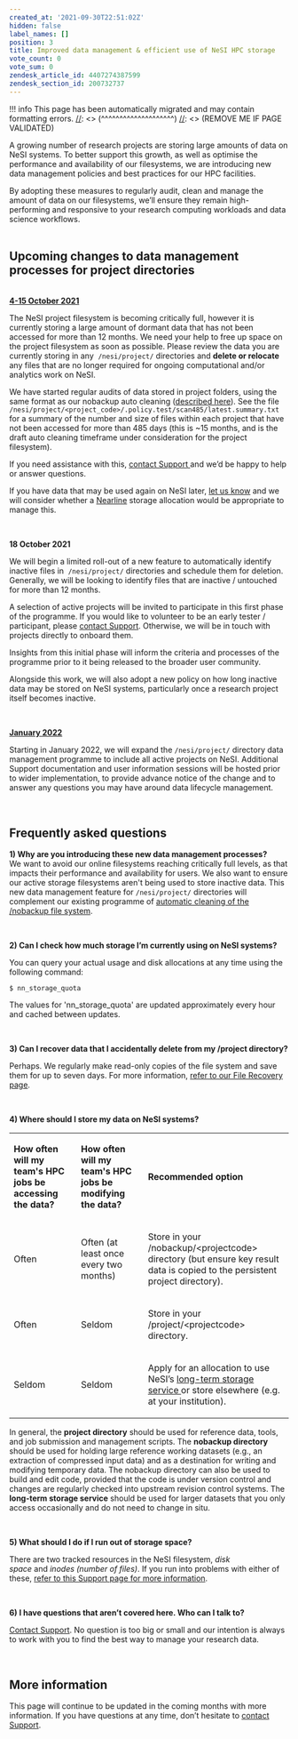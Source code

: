 ```yaml
---
created_at: '2021-09-30T22:51:02Z'
hidden: false
label_names: []
position: 3
title: Improved data management & efficient use of NeSI HPC storage
vote_count: 0
vote_sum: 0
zendesk_article_id: 4407274387599
zendesk_section_id: 200732737
---
```




[//]: <> (REMOVE ME IF PAGE VALIDATED)
[//]: <> (vvvvvvvvvvvvvvvvvvvv)
!!! info
    This page has been automatically migrated and may contain formatting errors.
[//]: <> (^^^^^^^^^^^^^^^^^^^^)
[//]: <> (REMOVE ME IF PAGE VALIDATED)

<p data-renderer-start-pos="2171">A growing number of research projects are storing large amounts of data on NeSI systems. To better support this growth, as well as optimise the performance and availability of our filesystems, we are introducing new data management policies and best practices for our HPC facilities.</p>
<p data-renderer-start-pos="2767">By adopting these measures to regularly audit, clean and manage the amount of data on our filesystems, we’ll ensure they remain high-performing and responsive to your research computing workloads and data science workflows.<br><br></p>
<h2 id="Programme-timeline" data-renderer-start-pos="2992">Upcoming changes to data management processes for project directories</h2>
<p data-renderer-start-pos="2992"><strong><u data-renderer-mark="true"><span id="a1a537f0-110e-4494-81ec-4a9681856e97" class="inline-highlight" data-renderer-mark="true" data-mark-type="annotation" data-mark-annotation-type="inlineComment" data-id="a1a537f0-110e-4494-81ec-4a9681856e97"><br>4-15 October 2021</span></u></strong></p>
<p data-renderer-start-pos="3070"><span id="865dfa52-8d33-4a95-86b1-fcfae6f336af" class="inline-highlight" data-renderer-mark="true" data-mark-type="annotation" data-mark-annotation-type="inlineComment" data-id="865dfa52-8d33-4a95-86b1-fcfae6f336af">The NeSI project filesystem is becoming critically full, however it is currently storing a large amount of dormant data that has not been accessed for more than 12 months. We need your help to free up space on the project filesystem as soon as possible. </span><span id="865dfa52-8d33-4a95-86b1-fcfae6f336af" class="inline-highlight" data-renderer-mark="true" data-mark-type="annotation" data-mark-annotation-type="inlineComment" data-id="865dfa52-8d33-4a95-86b1-fcfae6f336af">Please review the data you are currently storing in any  </span><code class="code css-9z42f9" data-renderer-mark="true"><span id="865dfa52-8d33-4a95-86b1-fcfae6f336af" class="inline-highlight" data-renderer-mark="true" data-mark-type="annotation" data-mark-annotation-type="inlineComment" data-id="865dfa52-8d33-4a95-86b1-fcfae6f336af">/nesi/project/</span></code><span id="865dfa52-8d33-4a95-86b1-fcfae6f336af" class="inline-highlight" data-renderer-mark="true" data-mark-type="annotation" data-mark-annotation-type="inlineComment" data-id="865dfa52-8d33-4a95-86b1-fcfae6f336af"> directories and <strong>delete or relocate</strong> any files that are no longer required for ongoing computational and/or analytics work on NeSI.</span></p>
<p data-renderer-start-pos="3070"><span id="865dfa52-8d33-4a95-86b1-fcfae6f336af" class="inline-highlight" data-renderer-mark="true" data-mark-type="annotation" data-mark-annotation-type="inlineComment" data-id="865dfa52-8d33-4a95-86b1-fcfae6f336af">We have started regular audits of data stored in project folders, using the same format as our nobackup auto cleaning (<a href="https://support.nesi.org.nz/hc/en-gb/articles/360001162856" target="_self">described here</a>). See the file <code class="code css-9z42f9" data-renderer-mark="true">/nesi/project/&lt;project_code&gt;/.policy.test/scan485/latest.summary.txt</code> for a summary of the number and size of files within each project that have not been accessed for more than 485 days (this is ~15 months, and is the draft auto cleaning timeframe under consideration for the project filesystem).</span></p>
<p data-renderer-start-pos="3070"><span id="865dfa52-8d33-4a95-86b1-fcfae6f336af" class="inline-highlight" data-renderer-mark="true" data-mark-type="annotation" data-mark-annotation-type="inlineComment" data-id="865dfa52-8d33-4a95-86b1-fcfae6f336af">If you need assistance with this, </span><a class="sc-cHGsZl lirsdj" title="https://support.nesi.org.nz/hc/en-gb/requests/new" href="https://support.nesi.org.nz/hc/en-gb/requests/new" data-renderer-mark="true"><span id="865dfa52-8d33-4a95-86b1-fcfae6f336af" class="inline-highlight" data-renderer-mark="true" data-mark-type="annotation" data-mark-annotation-type="inlineComment" data-id="865dfa52-8d33-4a95-86b1-fcfae6f336af">contact Support </span></a><span id="865dfa52-8d33-4a95-86b1-fcfae6f336af" class="inline-highlight" data-renderer-mark="true" data-mark-type="annotation" data-mark-annotation-type="inlineComment" data-id="865dfa52-8d33-4a95-86b1-fcfae6f336af">and we’d be happy to help or answer questions.</span><span class="inline-highlight" data-renderer-mark="true" data-mark-type="annotation" data-mark-annotation-type="inlineComment" data-id="865dfa52-8d33-4a95-86b1-fcfae6f336af"></span></p>
<p data-renderer-start-pos="3375">If you have data that may be used again on NeSI later, <a class="sc-cHGsZl lirsdj" title="https://support.nesi.org.nz/hc/en-gb/requests/new" href="https://support.nesi.org.nz/hc/en-gb/requests/new" data-renderer-mark="true">let us know</a> and we will consider whether a <a class="sc-cHGsZl lirsdj" title="https://support.nesi.org.nz/hc/en-gb/articles/360001169956-Long-Term-Storage-Service" href="https://support.nesi.org.nz/hc/en-gb/articles/360001169956-Long-Term-Storage-Service" data-renderer-mark="true">Nearline</a> storage allocation would be appropriate to manage this.</p>
<p data-renderer-start-pos="3375"> </p>
<p data-renderer-start-pos="3375"><strong><span class="wysiwyg-underline">18 October 2021</span></strong></p>
<p data-renderer-start-pos="3630">We will begin a limited roll-out of a new feature to automatically identify inactive files in  <code class="code css-9z42f9" data-renderer-mark="true">/nesi/project/</code> directories and schedule them for deletion. Generally, we will be looking to identify files that are inactive / untouched for more than 12 months. </p>
<p data-renderer-start-pos="3630">A selection of active projects will be invited to participate in this first phase of the programme. If you would like to volunteer to be an early tester / participant, please <span id="865dfa52-8d33-4a95-86b1-fcfae6f336af" class="inline-highlight" data-renderer-mark="true" data-mark-type="annotation" data-mark-annotation-type="inlineComment" data-id="865dfa52-8d33-4a95-86b1-fcfae6f336af"> </span><a class="sc-cHGsZl lirsdj" title="https://support.nesi.org.nz/hc/en-gb/requests/new" href="https://support.nesi.org.nz/hc/en-gb/requests/new" data-renderer-mark="true"><span id="865dfa52-8d33-4a95-86b1-fcfae6f336af" class="inline-highlight" data-renderer-mark="true" data-mark-type="annotation" data-mark-annotation-type="inlineComment" data-id="865dfa52-8d33-4a95-86b1-fcfae6f336af">contact Support</span></a>. Otherwise, we will be in touch with projects directly to onboard them.</p>
<p data-renderer-start-pos="3630">Insights from this initial phase will inform the criteria and processes of the programme prior to it being released to the broader user community.</p>
<p data-renderer-start-pos="3630"><span id="3710db4f-8652-4386-845a-7ffe2b4a7960" class="inline-highlight" data-renderer-mark="true" data-mark-type="annotation" data-mark-annotation-type="inlineComment" data-id="3710db4f-8652-4386-845a-7ffe2b4a7960">Alongside this work, we will also adopt a new policy on how long inactive data may be stored on NeSI systems, particularly once a research project itself becomes inactive.</span></p>
<p data-renderer-start-pos="3375"> </p>
<p data-renderer-start-pos="3573"><strong><u data-renderer-mark="true"><span id="4fb7b80b-c0d5-4347-8013-9e253da33947" class="inline-highlight" data-renderer-mark="true" data-mark-type="annotation" data-mark-annotation-type="inlineComment" data-id="4fb7b80b-c0d5-4347-8013-9e253da33947">January 2022</span></u></strong></p>
<p data-renderer-start-pos="3914">Starting in January 2022, we will expand the<span id="865dfa52-8d33-4a95-86b1-fcfae6f336af" class="inline-highlight" data-renderer-mark="true" data-mark-type="annotation" data-mark-annotation-type="inlineComment" data-id="865dfa52-8d33-4a95-86b1-fcfae6f336af"> </span><code class="code css-9z42f9" data-renderer-mark="true"><span id="865dfa52-8d33-4a95-86b1-fcfae6f336af" class="inline-highlight" data-renderer-mark="true" data-mark-type="annotation" data-mark-annotation-type="inlineComment" data-id="865dfa52-8d33-4a95-86b1-fcfae6f336af">/nesi/project/</span></code><span id="865dfa52-8d33-4a95-86b1-fcfae6f336af" class="inline-highlight" data-renderer-mark="true" data-mark-type="annotation" data-mark-annotation-type="inlineComment" data-id="865dfa52-8d33-4a95-86b1-fcfae6f336af"> directory </span> data management programme to include all active projects on NeSI. Additional Support documentation and user information sessions will be hosted prior to wider implementation, to provide advance notice of the change and to answer any questions you may have around data lifecycle management. </p>
<p data-renderer-start-pos="3914"> </p>
<h2 id="Frequently-asked-questions" data-renderer-start-pos="4158"><span id="702d765e-b997-426f-99cb-22eb71272264" data-renderer-mark="true" data-mark-type="annotation" data-mark-annotation-type="inlineComment" data-id="702d765e-b997-426f-99cb-22eb71272264">Frequently asked questions</span></h2>
<p data-renderer-start-pos="4158"><strong>1) Why are you introducing these new data management processes?<br></strong>We want to avoid our online filesystems reaching critically full levels, as that impacts their performance and availability for users. We also want to ensure our active storage filesystems aren't being used to store inactive data. This new data management feature for <code class="code css-9z42f9" data-renderer-mark="true">/nesi/project/</code> directories will complement our existing programme of <a class="sc-cHGsZl lirsdj" title="https://support.nesi.org.nz/hc/en-gb/articles/360001162856" href="https://support.nesi.org.nz/hc/en-gb/articles/360001162856" data-renderer-mark="true">automatic cleaning of the /nobackup file system</a>.</p>
<p data-renderer-start-pos="4158"> </p>
<p data-renderer-start-pos="4158"><strong>2) Can I check how much storage I’m currently using on NeSI systems?</strong></p>
<p data-renderer-start-pos="4258">You can query your actual usage and disk allocations at any time using the following command: </p>
<p data-renderer-start-pos="4354"><code class="code css-9z42f9" data-renderer-mark="true">$ nn_storage_quota</code></p>
<p data-renderer-start-pos="4374">The values for 'nn_storage_quota' are updated approximately every hour and cached between updates.</p>
<p data-renderer-start-pos="4474"> </p>
<p data-renderer-start-pos="4476"><strong data-renderer-mark="true">3) Can I recover data that I accidentally delete from my /project directory? </strong></p>
<p data-renderer-start-pos="4555">Perhaps. We regularly make read-only copies of the file system and save them for up to seven days. For more information, <a class="sc-cHGsZl lirsdj" title="https://support.nesi.org.nz/hc/en-gb/articles/360000207315-File-Recovery" href="https://support.nesi.org.nz/hc/en-gb/articles/360000207315-File-Recovery" data-renderer-mark="true">refer to our File Recovery page</a>.</p>
<p data-renderer-start-pos="4710"> </p>
<p data-renderer-start-pos="4712"><strong data-renderer-mark="true">4) Where should I store my data on NeSI systems?</strong></p>
<div class="pm-table-container  sc-jKJlTe loXQau" data-layout="default">
<div class="pm-table-wrapper">
<table data-number-column="false">
<colgroup>
<col>
<col>
<col>
</colgroup>
<tbody>
<tr>
<td colspan="1" rowspan="1" data-colwidth="226.67">
<p data-renderer-start-pos="4765"><strong data-renderer-mark="true">How often will my team's HPC jobs be accessing the data?</strong></p>
</td>
<td colspan="1" rowspan="1" data-colwidth="226.67">
<p data-renderer-start-pos="4825"><strong data-renderer-mark="true">How often will my team's HPC jobs be modifying the data? </strong></p>
</td>
<td colspan="1" rowspan="1" data-colwidth="226.67">
<p data-renderer-start-pos="4886"><strong data-renderer-mark="true">Recommended option </strong></p>
</td>
</tr>
<tr>
<td colspan="1" rowspan="1" data-colwidth="226.67">
<p data-renderer-start-pos="4911">Often</p>
</td>
<td colspan="1" rowspan="1" data-colwidth="226.67">
<p data-renderer-start-pos="4920">Often (at least once every two months)</p>
</td>
<td colspan="1" rowspan="1" data-colwidth="226.67">
<p data-renderer-start-pos="4962">Store in your /nobackup/&lt;projectcode&gt; directory (but ensure key result data is copied to the persistent project directory).</p>
</td>
</tr>
<tr>
<td colspan="1" rowspan="1" data-colwidth="226.67">
<p data-renderer-start-pos="5090">Often</p>
</td>
<td colspan="1" rowspan="1" data-colwidth="226.67">
<p data-renderer-start-pos="5099">Seldom</p>
</td>
<td colspan="1" rowspan="1" data-colwidth="226.67">
<p data-renderer-start-pos="5109">Store in your /project/&lt;projectcode&gt; directory.</p>
</td>
</tr>
<tr>
<td colspan="1" rowspan="1" data-colwidth="226.67">
<p data-renderer-start-pos="5161">Seldom</p>
</td>
<td colspan="1" rowspan="1" data-colwidth="226.67">
<p data-renderer-start-pos="5171">Seldom</p>
</td>
<td colspan="1" rowspan="1" data-colwidth="226.67">
<p data-renderer-start-pos="5181">Apply for an allocation to use NeSI’s <a class="sc-cHGsZl lirsdj" title="https://support.nesi.org.nz/hc/en-gb/articles/360001169956-Long-Term-Storage-Service" href="https://support.nesi.org.nz/hc/en-gb/articles/360001169956-Long-Term-Storage-Service" data-renderer-mark="true">long-term storage service </a>or store elsewhere (e.g. at your institution).</p>
</td>
</tr>
</tbody>
</table>
</div>
</div>
<p data-renderer-start-pos="5297">In general, the <strong>project directory</strong> should be used for reference data, tools, and job submission and management scripts. The <strong>nobackup directory</strong> should be used for holding large reference working datasets (e.g., an extraction of compressed input data) and as a destination for writing and modifying temporary data. The nobackup directory can also be used to build and edit code, provided that the code is under version control and changes are regularly checked into upstream revision control systems. The <strong>long-term storage service</strong> should be used for <span>larger datasets that you only access occasionally and do not need to change in situ. </span></p>
<p data-renderer-start-pos="5776"> </p>
<p data-renderer-start-pos="5778"><strong data-renderer-mark="true">5) What should I do if I run out of storage space?</strong></p>
<p data-renderer-start-pos="5830">There are two tracked resources in the NeSI filesystem, <em data-renderer-mark="true">disk space</em> and <em data-renderer-mark="true">inodes (number of files)</em>. If you run into problems with either of these, <a class="sc-cHGsZl lirsdj" title="https://support.nesi.org.nz/hc/en-gb/articles/360001125996-I-ve-run-out-of-storage-space" href="https://support.nesi.org.nz/hc/en-gb/articles/360001125996-I-ve-run-out-of-storage-space" data-renderer-mark="true">refer to this Support page for more information</a>.</p>
<p data-renderer-start-pos="6024"> </p>
<p data-renderer-start-pos="6026"><strong data-renderer-mark="true">6) I have questions that aren’t covered here. Who can I talk to?</strong></p>
<p data-renderer-start-pos="6093"><a class="sc-cHGsZl lirsdj" title="https://support.nesi.org.nz/hc/en-gb/requests/new" href="https://support.nesi.org.nz/hc/en-gb/requests/new" data-renderer-mark="true">Contact Support</a>. No question is too big or small and our intention is always to work with you to find the best way to manage your research data.</p>
<p data-renderer-start-pos="3914"> </p>
<h2 id="Programme-timeline" data-renderer-start-pos="2992">More information</h2>
<p data-renderer-start-pos="4117">This page will continue to be updated in the coming months with more information. If you have questions at any time, don’t hesitate to <a class="sc-cHGsZl lirsdj" title="https://support.nesi.org.nz/hc/en-gb/requests/new" href="https://support.nesi.org.nz/hc/en-gb/requests/new" data-renderer-mark="true">contact Support</a>.</p>